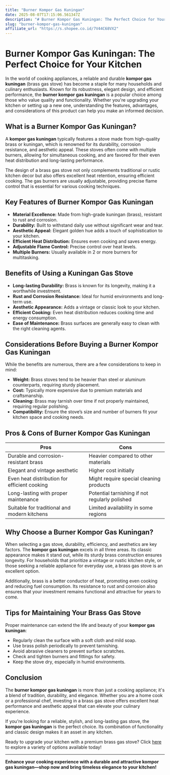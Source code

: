 ```yaml
---
title: "Burner Kompor Gas Kuningan"
date: 2025-08-07T17:15:06.561347Z
description: "# Burner Kompor Gas Kuningan: The Perfect Choice for Your Kitchen..."
slug: "burner-kompor-gas-kuningan"
affiliate_url: "https://s.shopee.co.id/7V44C68VX2"
---
```

# Burner Kompor Gas Kuningan: The Perfect Choice for Your Kitchen

In the world of cooking appliances, a reliable and durable **kompor gas kuningan** (brass gas stove) has become a staple for many households and culinary enthusiasts. Known for its robustness, elegant design, and efficient performance, the **burner kompor gas kuningan** is a popular choice among those who value quality and functionality. Whether you're upgrading your kitchen or setting up a new one, understanding the features, advantages, and considerations of this product can help you make an informed decision.

## What is a Burner Kompor Gas Kuningan?

A **kompor gas kuningan** typically features a stove made from high-quality brass or kuningan, which is renowned for its durability, corrosion resistance, and aesthetic appeal. These stoves often come with multiple burners, allowing for simultaneous cooking, and are favored for their even heat distribution and long-lasting performance.

The design of a brass gas stove not only complements traditional or rustic kitchen decor but also offers excellent heat retention, ensuring efficient cooking. The gas burners are usually adjustable, providing precise flame control that is essential for various cooking techniques.

## Key Features of Burner Kompor Gas Kuningan

- **Material Excellence:** Made from high-grade kuningan (brass), resistant to rust and corrosion.
- **Durability:** Built to withstand daily use without significant wear and tear.
- **Aesthetic Appeal:** Elegant golden hue adds a touch of sophistication to your kitchen.
- **Efficient Heat Distribution:** Ensures even cooking and saves energy.
- **Adjustable Flame Control:** Precise control over heat levels.
- **Multiple Burners:** Usually available in 2 or more burners for multitasking.

## Benefits of Using a Kuningan Gas Stove

- **Long-lasting Durability:** Brass is known for its longevity, making it a worthwhile investment.
- **Rust and Corrosion Resistance:** Ideal for humid environments and long-term use.
- **Aesthetic Appearance:** Adds a vintage or classic look to your kitchen.
- **Efficient Cooking:** Even heat distribution reduces cooking time and energy consumption.
- **Ease of Maintenance:** Brass surfaces are generally easy to clean with the right cleaning agents.

## Considerations Before Buying a Burner Kompor Gas Kuningan

While the benefits are numerous, there are a few considerations to keep in mind:

- **Weight:** Brass stoves tend to be heavier than steel or aluminum counterparts, requiring sturdy placement.
- **Cost:** Typically more expensive due to premium materials and craftsmanship.
- **Cleaning:** Brass may tarnish over time if not properly maintained, requiring regular polishing.
- **Compatibility:** Ensure the stove’s size and number of burners fit your kitchen space and cooking needs.

## Pros & Cons of Burner Kompor Gas Kuningan

| Pros                                      | Cons                                         |
|-------------------------------------------|----------------------------------------------|
| Durable and corrosion-resistant brass   | Heavier compared to other materials        |
| Elegant and vintage aesthetic             | Higher cost initially                        |
| Even heat distribution for efficient cooking | Might require special cleaning products    |
| Long-lasting with proper maintenance      | Potential tarnishing if not regularly polished |
| Suitable for traditional and modern kitchens | Limited availability in some regions       |

## Why Choose a Burner Kompor Gas Kuningan?

When selecting a gas stove, durability, efficiency, and aesthetics are key factors. The **kompor gas kuningan** excels in all three areas. Its classic appearance makes it stand out, while its sturdy brass construction ensures longevity. For households that prioritize a vintage or rustic kitchen style, or those seeking a reliable appliance for everyday use, a brass gas stove is an excellent option.

Additionally, brass is a better conductor of heat, promoting even cooking and reducing fuel consumption. Its resistance to rust and corrosion also ensures that your investment remains functional and attractive for years to come.

## Tips for Maintaining Your Brass Gas Stove

Proper maintenance can extend the life and beauty of your **kompor gas kuningan**:

- Regularly clean the surface with a soft cloth and mild soap.
- Use brass polish periodically to prevent tarnishing.
- Avoid abrasive cleaners to prevent surface scratches.
- Check and tighten burners and fittings for safety.
- Keep the stove dry, especially in humid environments.

## Conclusion

The **burner kompor gas kuningan** is more than just a cooking appliance; it's a blend of tradition, durability, and elegance. Whether you are a home cook or a professional chef, investing in a brass gas stove offers excellent heat performance and aesthetic appeal that can elevate your culinary experience.

If you're looking for a reliable, stylish, and long-lasting gas stove, the **kompor gas kuningan** is the perfect choice. Its combination of functionality and classic design makes it an asset in any kitchen.

Ready to upgrade your kitchen with a premium brass gas stove? Click [here](https://s.shopee.co.id/7V44C68VX2) to explore a variety of options available today!

---

**Enhance your cooking experience with a durable and attractive kompor gas kuningan—shop now and bring timeless elegance to your kitchen!**